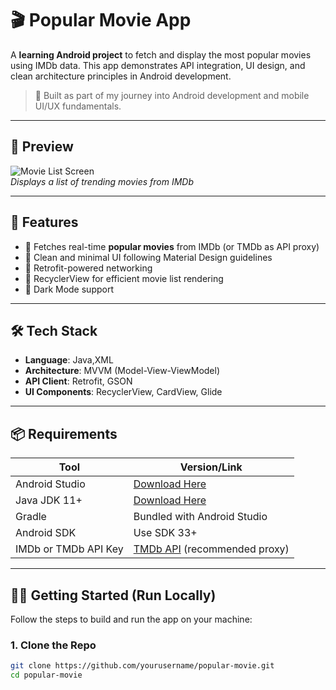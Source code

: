 # 🎬 Popular Movie App

A **learning Android project** to fetch and display the most popular movies using IMDb data. This app demonstrates API integration, UI design, and clean architecture principles in Android development.

> 📱 Built as part of my journey into Android development and mobile UI/UX fundamentals.

---

## 📸 Preview

![Movie List Screen](screenshots/movie_list.png)  
*Displays a list of trending movies from IMDb*

---

## 🚀 Features

- 📡 Fetches real-time **popular movies** from IMDb (or TMDb as API proxy)
- 🧭 Clean and minimal UI following Material Design guidelines
- 🔄 Retrofit-powered networking
- 🧱 RecyclerView for efficient movie list rendering
- 🌙 Dark Mode support

---

## 🛠️ Tech Stack

- **Language**: Java,XML
- **Architecture**: MVVM (Model-View-ViewModel)
- **API Client**: Retrofit, GSON
- **UI Components**: RecyclerView, CardView, Glide

---

## 📦 Requirements

| Tool                | Version/Link                                                                 |
|---------------------|------------------------------------------------------------------------------|
| Android Studio      | [Download Here](https://developer.android.com/studio)                        |
| Java JDK 11+        | [Download Here](https://www.oracle.com/java/technologies/javase-downloads.html) |
| Gradle              | Bundled with Android Studio                                                  |
| Android SDK         | Use SDK 33+                                                                  |
| IMDb or TMDb API Key| [TMDb API](https://www.themoviedb.org/documentation/api) (recommended proxy) |

---

## 🧑‍💻 Getting Started (Run Locally)

Follow the steps to build and run the app on your machine:

### 1. Clone the Repo

```bash
git clone https://github.com/yourusername/popular-movie.git
cd popular-movie
